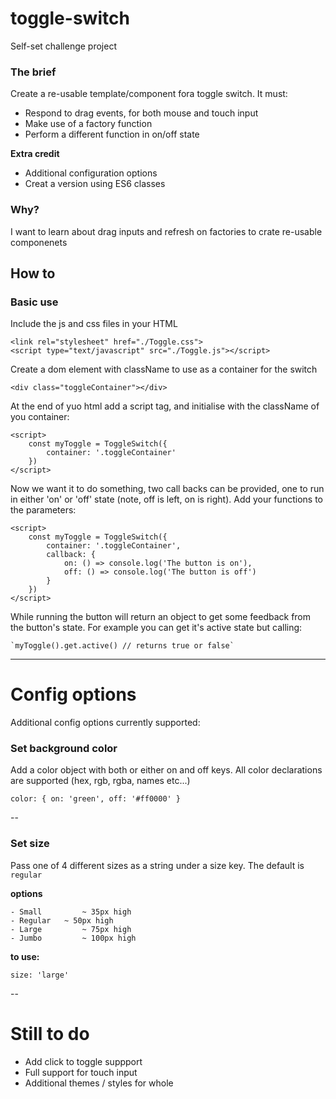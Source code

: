 # toggle-switch
Self-set challenge project

### The brief
Create a re-usable template/component fora toggle switch. It must:
- Respond to drag events, for both mouse and touch input
- Make use of a factory function
- Perform a different function in on/off state 

**Extra credit**

- Additional configuration options
- Creat a version using ES6 classes




### Why?
I want to learn about drag inputs and refresh on factories to crate re-usable componenets


## How to
### Basic use
Include the js and css files in your HTML

	<link rel="stylesheet" href="./Toggle.css">
	<script type="text/javascript" src="./Toggle.js"></script>

Create a dom element with className to use as a container for the switch


	<div class="toggleContainer"></div>

At the end of yuo html add a script tag, and initialise with the className of you container:

	<script>
		const myToggle = ToggleSwitch({
			container: '.toggleContainer'
		})
	</script>

Now we want it to do something, two call backs can be provided, one to run in either 'on' or 'off' state (note, off is left, on is right). Add your functions to the parameters:

	<script>
		const myToggle = ToggleSwitch({
			container: '.toggleContainer',
			callback: {
				on: () => console.log('The button is on'),
				off: () => console.log('The button is off')
			}
		})
	</script>

While running the button will return an object to get some feedback from the button's state. For example you can get it's active state but calling:

	`myToggle().get.active() // returns true or false`




---

# Config options
Additional config options currently supported:

### Set background color
Add a color object with both or either on and off keys. All color declarations are supported (hex, rgb, rgba, names etc...)

	color: { on: 'green', off: '#ff0000' }

--
### Set size
Pass one of 4 different sizes as a string under a size key. 
The default is `regular`

__options__

	- Small 		~ 35px high
	- Regular 	~ 50px high
	- Large			~ 75px high
	- Jumbo			~ 100px high

__to use:__

	size: 'large'

--

# Still to do

- Add click to toggle suppport
- Full support for touch input
- Additional themes / styles for whole 




